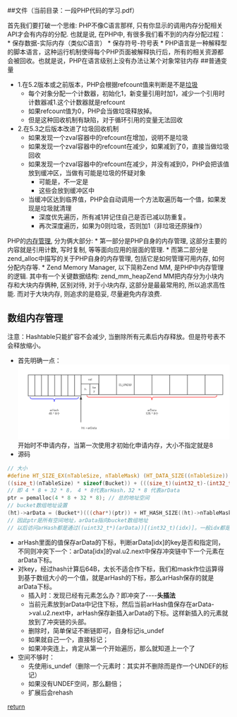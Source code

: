 ##文件（当前目录：一段PHP代码的学习.pdf）

首先我们要打破一个思维: PHP不像C语言那样, 只有你显示的调用内存分配相关API才会有内存的分配. 也就是说, 在PHP中, 有很多我们看不到的内存分配过程：
    * 保存数据-实际内存（类似C语言）
    * 保存符号-符号表
    * PHP语言是一种解释型的脚本语言，这种运行机制使得每个PHP页面被解释执行后，所有的相关资源都会被回收。也就是说，PHP在语言级别上没有办法让某个对象常驻内存
##普通变量
* 1.在5.2版本或之前版本，PHP会根据refcount值来判断是不是[垃圾](http://onwise.xyz/2017/04/20/%E6%B5%85%E8%B0%88php5%E4%B8%AD%E5%9E%83%E5%9C%BE%E5%9B%9E%E6%94%B6%E7%AE%97%E6%B3%95garbage-collection%E7%9A%84%E6%BC%94%E5%8C%96/)
    * 每个对象分配一个计数器，初始化1，新变量引用时加1，减少一个引用时计数器减1.这个计数器就是refcount
    * 如果refcount值为0，PHP会当做垃圾释放掉。
    * 但是这种回收机制有缺陷，对于循环引用的变量无法回收
* 2.在5.3之后版本改进了垃圾回收机制
    * 如果发现一个zval容器中的refcount在增加，说明不是垃圾
    * 如果发现一个zval容器中的refcount在减少，如果减到了0，直接当做垃圾回收
    * 如果发现一个zval容器中的refcount在减少，并没有减到0，PHP会把该值放到缓冲区，当做有可能是垃圾的怀疑对象
        * 可能是，不一定是
        * 这些会放到缓冲区中
    * 当缓冲区达到临界值，PHP会自动调用一个方法取遍历每一个值，如果发现是垃圾就清理
        * 深度优先遍历，所有减1并记住自己是否已减以防重复。
        * 再次深度遍历，如果为0则垃圾，否则加1（非垃圾还原操作）
    
PHP的[内存管理](http://www.laruence.com/2011/11/09/2277.html), 分为俩大部分:
    * 第一部分是PHP自身的内存管理, 这部分主要的内容就是引用计数, 写时复制, 等等面向应用的层面的管理. 
    * 而第二部分是 zend_alloc中描写的关于PHP自身的内存管理, 包括它是如何管理可用内存, 如何分配内存等.
        * Zend Memory Manager, 以下简称Zend MM, 是PHP中内存管理的逻辑. 其中有一个关键数据结构: zend_mm_heapZend MM把内存分为小块内存和大块内存俩种, 区别对待, 对于小块内存, 这部分是最最常用的, 所以追求高性能. 而对于大块内存, 则追求的是稳妥, 尽量避免内存浪费.

## 数组内存管理
注意：Hashtable只能扩容不会减少, 当删除所有元素后内存释放。但是符号表不会释放缩小。

* 首先明确一点：
![](/assets/未命dsa.png)
开始时不申请内存，当第一次使用才初始化申请内存，大小不指定就是8
* 源码
```c
// 大小
#define HT_SIZE_EX(nTableSize, nTableMask) (HT_DATA_SIZE((nTableSize)) + HT_HASH_SIZE((nTableMask)))
((size_t)(nTableSize) * sizeof(Bucket)) + (((size_t)(uint32_t)-(int32_t)(nTableMask)) * sizeof(uint32_t))
// 即 4 * 8 + 32 * 8， 4 * 8代表arHash，32 * 8 代表arData
ptr = pemalloc(4 * 8 + 32 * 8); // 总的地址空间
// bucket数组地址设置
(ht)->arData = (Bucket*)(((char*)(ptr)) + HT_HASH_SIZE((ht)->nTableMask));
// 因此ptr是所有空间地址，arData指向bucket数组地址
// 以后访问arHash都是通过((uint32_t*)(arData))[(int32_t)(idx)]。一般idx都是负数，而且arData转化为uint32_t，就往arHas取值了。
```
* arHash里面的值保存arData的下标，判断arData[idx]的key是否和指定同，不同则冲突下一个：arData[idx]的val.u2.next中保存冲突链中下一个元素在arData下标。
* 对key，经过hash计算后64B，太长不适合作下标，我们和mask作位运算得到基于数组大小的一个值，就是arHash的下标，那么arHash保存的就是arData下标。
    * 插入时：发现已经有元素怎么办？即冲突了----**头插法**
    * 当前元素放到arData中记住下标，然后当前arHash值保存在arData->val.u2.next中，arHash保存新插入arData的下标。这样新插入的元素就放到了冲突链的头部。
    * 删除时，简单保证不断链即可，自身标记is_undef
    * 如果就自己一个，直接标记；
    * 如果冲突连上，肯定从第一个开始遍历，那么就知道上一个了
* 空间不够时：
    * 先使用is_undef（删除一个元素时：其实并不删除而是作一个UNDEF的标记）
    * 如果没有UNDEF空间，那么翻倍；
    * 扩展后会rehash


 [return](README.md) 